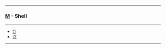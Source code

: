 
---

### [M](https://github.com/ttltrk/TTT/blob/master/menu.md) - Shell

---

* [t1]()
* [t2]()

---
